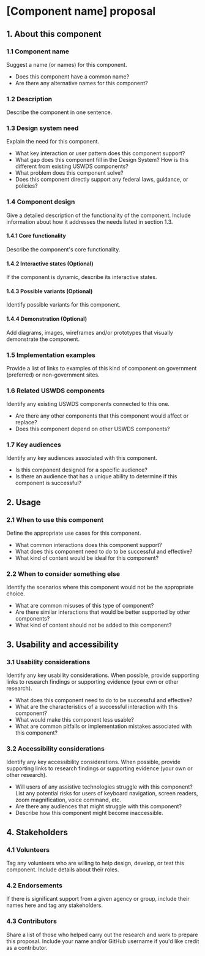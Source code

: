 # [Component name] proposal

## 1. About this component

### 1.1 Component name

Suggest a name (or names) for this component.

- Does this component have a common name?
- Are there any alternative names for this component?

### 1.2 Description

Describe the component in one sentence.

### 1.3 Design system need

Explain the need for this component.

- What key interaction or user pattern does this component support?
- What gap does this component fill in the Design System? How is this different from existing USWDS components?
- What problem does this component solve?
- Does this component directly support any federal laws, guidance, or policies?

### 1.4 Component design

Give a detailed description of the functionality of the component. Include information about how it addresses the needs listed in section 1.3.

#### 1.4.1 Core functionality

Describe the component's core functionality.

#### 1.4.2 Interactive states (Optional)

If the component is dynamic, describe its interactive states.

#### 1.4.3 Possible variants (Optional)

Identify possible variants for this component.

#### 1.4.4 Demonstration (Optional)

Add diagrams, images, wireframes and/or prototypes that visually demonstrate the component.

### 1.5 Implementation examples

Provide a list of links to examples of this kind of component on government (preferred) or non-government sites.

### 1.6 Related USWDS components

Identify any existing USWDS components connected to this one.

- Are there any other components that this component would affect or replace?
- Does this component depend on other USWDS components?

### 1.7 Key audiences

Identify any key audiences associated with this component.

- Is this component designed for a specific audience?
- Is there an audience that has a unique ability to determine if this component is successful?

## 2. Usage

### 2.1 When to use this component

Define the appropriate use cases for this component.

- What common interactions does this component support?
- What does this component need to do to be successful and effective?
- What kind of content would be ideal for this component?

### 2.2 When to consider something else

Identify the scenarios where this component would not be the appropriate choice.

- What are common misuses of this type of component?
- Are there similar interactions that would be better supported by other components?
- What kind of content should not be added to this component?

## 3. Usability and accessibility

### 3.1 Usability considerations

Identify any key usability considerations. When possible, provide supporting links to research findings or supporting evidence (your own or other research).

- What does this component need to do to be successful and effective?
- What are the characteristics of a successful interaction with this component?
- What would make this component less usable?
- What are common pitfalls or implementation mistakes associated with this component?

### 3.2 Accessibility considerations

Identify any key accessibility considerations. When possible, provide supporting links to research findings or supporting evidence (your own or other research).

- Will users of any assistive technologies struggle with this component?
  List any potential risks for users of keyboard navigation, screen readers, zoom magnification, voice command, etc.
- Are there any audiences that might struggle with this component?
- Describe how this component might become inaccessible.

## 4. Stakeholders

### 4.1 Volunteers

Tag any volunteers who are willing to help design, develop, or test this component. Include details about their roles.

### 4.2 Endorsements

If there is significant support from a given agency or group, include their names here and tag any stakeholders.

### 4.3 Contributors

Share a list of those who helped carry out the research and work to prepare this proposal. Include your name and/or GitHub username if you'd like credit as a contributor.
